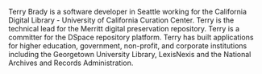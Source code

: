 Terry Brady is a software developer in Seattle working for the California Digital Library - University of California Curation Center. Terry is the technical lead for the Merritt digital preservation repository. Terry is a committer for the DSpace repository platform. Terry has built applications for higher education, government, non-profit, and corporate institutions including the Georgetown University Library, LexisNexis and the National Archives and Records Administration.
